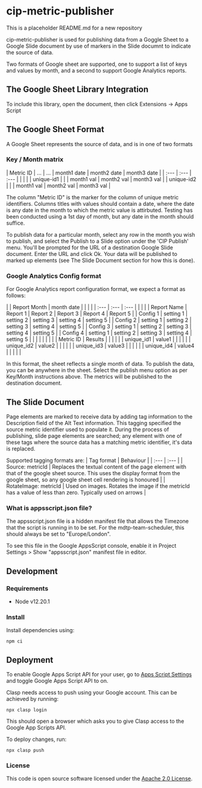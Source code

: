 
# cip-metric-publisher

This is a placeholder README.md for a new repository

cip-metric-publisher is used for publishing data from a Goggle Sheet to a Google Slide document by use of markers in the Slide documnt to indicate the source of data.

Two formats of Google sheet are supported, one to support a list of keys and values by month, and a second to support Google Analytics reports.

## The Google Sheet Library Integration
To include this library, open the document, then click Extensions -> Apps Script 


## The Google Sheet Format
A Google Sheet represents the source of data, and is in one of two formats

### Key / Month matrix

| Metric ID  | ...  | ...  | month1 date | month2 date | month3 date |
| :---	     | :--- | :--- |             |             |             |
| unique-id1 |      |      | month1 val  | month2 val  | month3 val  |
| unique-id2 |      |      | month1 val  | month2 val  | month3 val  |

The column "Metric ID" is the marker for the column of unique metric identifiers. Columns titles with values should contain a date, where the date is any date in the month to which the metric value is attirbuted. Testing has been conducted using a 1st day of month, but any date in the month should suffice.

To publish data for a particular month, select any row in the month you wish to publish, and select the Publish to a Slide option under the 'CIP Publish' menu. You'll be prompted for the URL of a destination Google Slide document. Enter the URL and click Ok. Your data will be published to marked up elements (see The Slide Document section for how this is done).

### Google Analytics Config format
For Google Analytics report configuration format, we expect a format as follows:

|              | Report Month | month date |             |             |             |
| :---	       | :---         | :---       |             |             |             |
| Report Name  | Report 1     | Report 2   | Report 3    | Report 4    | Report 5    |
| Config 1     | setting 1    | setting 2  | setting 3   | setting 4   | setting 5   |
| Config 2     | setting 1    | setting 2  | setting 3   | setting 4   | setting 5   |
| Config 3     | setting 1    | setting 2  | setting 3   | setting 4   | setting 5   |
| Config 4     | setting 1    | setting 2  | setting 3   | setting 4   | setting 5   |
|              |              |            |             |             |             |
| Metric ID    | Results      |            |             |             |             |
| unique_id1   | value1       |            |             |             |             |
| unique_id2   | value2       |            |             |             |             |
| unique_id3   | value3       |            |             |             |             |
| unique_id4   | value4       |            |             |             |             |

In this format, the sheet reflects a single month of data. To publish the data, you can be anywhere in the sheet. Select the publish menu option as per Key/Month instructions above. The metrics will be published to the destination document.

## The Slide Document
Page elements are marked to receive data by adding tag information to the Description field of the Alt Text information. This tagging specified the source metric identifier used to populate it. During the process of publishing, slide page elements are searched; any element with one of these tags where the source data has a matching metric identifier, it's data is replaced.

Supported tagging formats are:
| Tag format   | Behaviour    |
| :---	       | :---         |
| Source: metricId | Replaces the textual content of the page element with that of the google sheet source. This uses the display format from the google sheet, so any google sheet cell rendering is honoured |
| RotateImage: metricId | Used on images. Rotates the image if the metricId has a value of less than zero. Typically used on arrows |

### What is appsscript.json file?

The appsscript.json file is a hidden manifest file that allows the Timezone that the script is running in to be set. For the mdtp-team-scheduler, this should always be set to "Europe/London".

To see this file in the Google AppsScript console, enable it in Project Settings > Show "appsscript.json" manifest file in editor.

## Development

### Requirements
- Node v12.20.1

### Install
Install dependencies using: 
```shell
npm ci
```

## Deployment
To enable Google Apps Script API for your user, go to [Apps Script Settings](https://script.google.com/home/usersettings) and toggle Google Apps Script API to on.

Clasp needs access to push using your Google account. This can be achieved by running:

```shell
npx clasp login
```

This should open a browser which asks you to give Clasp access to the Google App Scripts API.

To deploy changes, run:

```shell
npx clasp push
```

### License

This code is open source software licensed under the [Apache 2.0 License]("http://www.apache.org/licenses/LICENSE-2.0.html").
